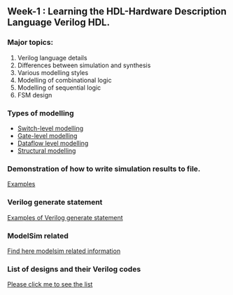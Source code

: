 ## Week-1 : Learning the HDL-Hardware Description Language Verilog HDL.

### Major topics:
<ol>
<li>Verilog language details</li>
<li>Differences between simulation and synthesis</li>
<li>Various modelling styles</li>
<li>Modelling of combinational logic</li>
<li>Modelling of sequential logic</li>
<li>FSM design</li>
</ol>

### Types of modelling

- [Switch-level modelling](https://github.com/dicdesign/workshop_may6th_25th_2024/tree/main/week1/switchLevelModelling)
- [Gate-level modelling](https://github.com/dicdesign/ieeeMentorshipHyd/tree/main/verilog/gateLevelModelling)
- [Dataflow level modelling](https://github.com/dicdesign/workshop_may6th_25th_2024/tree/main/week1/dataFlowModelling)
- [Structural modelling](https://github.com/dicdesign/workshop_may6th_25th_2024/tree/main/week1/structuralModelling) 

### Demonstration of how to write simulation results to file.
[Examples](https://github.com/dicdesign/workshop_may6th_25th_2024/tree/main/week1/writingOutputToFile)

### Verilog generate statement
[Examples of Verilog generate statement](https://github.com/dicdesign/workshop_may6th_25th_2024/blob/main/week1/verilogGenerateStatement.md)

### ModelSim related
[Find here modelsim related information](https://github.com/dicdesign/workshop_may6th_25th_2024/tree/main/week1/modelsim)

### List of designs and their Verilog codes

[Please click me to see the list](https://github.com/dicdesign/asic_edatools/blob/main/list_verilogCodes.md)
